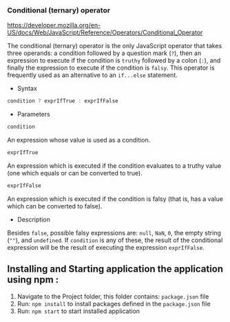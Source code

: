 
### Conditional (ternary) operator
https://developer.mozilla.org/en-US/docs/Web/JavaScript/Reference/Operators/Conditional_Operator  

The conditional (ternary) operator is the only JavaScript operator that takes three operands: a condition followed by a question mark (```?```), then an expression to execute if the condition is ```truthy``` followed by a colon (```:```), and finally the expression to execute if the condition is ```falsy```. This operator is frequently used as an alternative to an ```if...else``` statement. 

- Syntax  
```js
condition ? exprIfTrue : exprIfFalse
```
- Parameters  
```js
condition
```
An expression whose value is used as a condition.  
```js
exprIfTrue
```
An expression which is executed if the condition evaluates to a truthy value (one which equals or can be converted to true).  
```js
exprIfFalse
```
An expression which is executed if the condition is falsy (that is, has a value which can be converted to false).  

- Description  

Besides ```false```, possible falsy expressions are: ```null```, ```NaN```, ```0```, the empty string (```""```), and ```undefined```. If ```condition``` is any of these, the result of the conditional expression will be the result of executing the expression ```exprIfFalse```.  

## Installing and Starting application the application using npm :  
1. Navigate to the Project folder, this folder contains: ```package.json``` file   
2. Run: ```npm install``` to install packages defined in the ```package.json``` file  
3. Run: ```npm start``` to start installed application 
